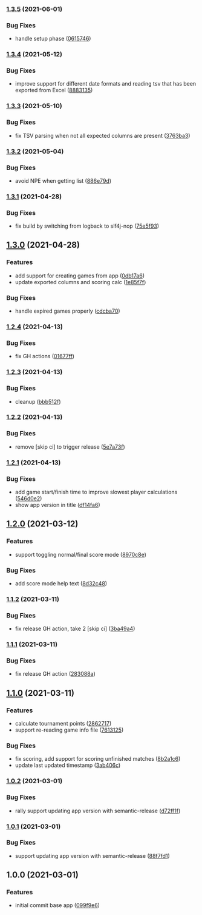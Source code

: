 ### [1.3.5](https://github.com/markwoon/NationsTournamentTool/compare/v1.3.4...v1.3.5) (2021-06-01)


### Bug Fixes

* handle setup phase ([0615746](https://github.com/markwoon/NationsTournamentTool/commit/061574621d6b4916cbe649105a877fe3f5777164))

### [1.3.4](https://github.com/markwoon/NationsTournamentTool/compare/v1.3.3...v1.3.4) (2021-05-12)


### Bug Fixes

* improve support for different date formats and reading tsv that has been exported from Excel ([8883135](https://github.com/markwoon/NationsTournamentTool/commit/88831355c8d8498e4642bf1eea93c05a86079cfe))

### [1.3.3](https://github.com/markwoon/NationsTournamentTool/compare/v1.3.2...v1.3.3) (2021-05-10)


### Bug Fixes

* fix TSV parsing when not all expected columns are present ([3763ba3](https://github.com/markwoon/NationsTournamentTool/commit/3763ba3cc00377786470a0fd3bbcff84ab29a283))

### [1.3.2](https://github.com/markwoon/NationsTournamentTool/compare/v1.3.1...v1.3.2) (2021-05-04)


### Bug Fixes

* avoid NPE when getting list ([886e79d](https://github.com/markwoon/NationsTournamentTool/commit/886e79def48161ca464c9ec8495970f2f4a0ea28))

### [1.3.1](https://github.com/markwoon/NationsTournamentTool/compare/v1.3.0...v1.3.1) (2021-04-28)


### Bug Fixes

* fix build by switching from logback to slf4j-nop ([75e5f93](https://github.com/markwoon/NationsTournamentTool/commit/75e5f9380cdc55a90ccc74d7af439386fd53c419))

## [1.3.0](https://github.com/markwoon/NationsTournamentTool/compare/v1.2.4...v1.3.0) (2021-04-28)


### Features

* add support for creating games from app ([0db17a6](https://github.com/markwoon/NationsTournamentTool/commit/0db17a64d046acb09f20164017edca27d27d8527))
* update exported columns and scoring calc ([1e85f7f](https://github.com/markwoon/NationsTournamentTool/commit/1e85f7fb1647596f52d8f5c22b4553a6d74e5f43))


### Bug Fixes

* handle expired games properly ([cdcba70](https://github.com/markwoon/NationsTournamentTool/commit/cdcba70f2ecc361951625564b12f16d3b2424390))

### [1.2.4](https://github.com/markwoon/NationsTournamentTool/compare/v1.2.3...v1.2.4) (2021-04-13)


### Bug Fixes

* fix GH actions ([01677ff](https://github.com/markwoon/NationsTournamentTool/commit/01677ffbe9fc833501a564f44493a923279af762))

### [1.2.3](https://github.com/markwoon/NationsTournamentTool/compare/v1.2.2...v1.2.3) (2021-04-13)


### Bug Fixes

* cleanup ([bbb512f](https://github.com/markwoon/NationsTournamentTool/commit/bbb512f60745aacc4a7a7846be19cab97de279e5))

### [1.2.2](https://github.com/markwoon/NationsTournamentTool/compare/v1.2.1...v1.2.2) (2021-04-13)


### Bug Fixes

* remove [skip ci] to trigger release ([5e7a73f](https://github.com/markwoon/NationsTournamentTool/commit/5e7a73f6afb70e39f092a573442b37f6644cebb8))

### [1.2.1](https://github.com/markwoon/NationsTournamentTool/compare/v1.2.0...v1.2.1) (2021-04-13)


### Bug Fixes

* add game start/finish time to improve slowest player calculations ([546d0e2](https://github.com/markwoon/NationsTournamentTool/commit/546d0e2bb0dc33274e86eaa0fa2b6c5ba6aeb86b))
* show app version in title ([df14fa6](https://github.com/markwoon/NationsTournamentTool/commit/df14fa642ad7c548fb5e444932952fda3d300fc7))

## [1.2.0](https://github.com/markwoon/NationsTournamentTool/compare/v1.1.2...v1.2.0) (2021-03-12)


### Features

* support toggling normal/final score mode ([8970c8e](https://github.com/markwoon/NationsTournamentTool/commit/8970c8e33e33ce8093008478e997f4aeafcb87a1))


### Bug Fixes

* add score mode help text ([8d32c48](https://github.com/markwoon/NationsTournamentTool/commit/8d32c480d397039bb9603cc961cb5981befa209f))

### [1.1.2](https://github.com/markwoon/NationsTournamentTool/compare/v1.1.1...v1.1.2) (2021-03-11)


### Bug Fixes

* fix release GH action, take 2 [skip ci] ([3ba49a4](https://github.com/markwoon/NationsTournamentTool/commit/3ba49a4ec389bd2c32a3c4a9d9b7ad883a261691))

### [1.1.1](https://github.com/markwoon/NationsTournamentTool/compare/v1.1.0...v1.1.1) (2021-03-11)


### Bug Fixes

* fix release GH action ([283088a](https://github.com/markwoon/NationsTournamentTool/commit/283088a194987871a838b80c3b6b02e621d73881))

## [1.1.0](https://github.com/markwoon/NationsTournamentTool/compare/v1.0.2...v1.1.0) (2021-03-11)


### Features

* calculate tournament points ([2862717](https://github.com/markwoon/NationsTournamentTool/commit/28627171e189761b70dc4be2571c8dd0160b7da2))
* support re-reading game info file ([7613125](https://github.com/markwoon/NationsTournamentTool/commit/7613125dd2a439a59a16ab15f5611a288a47ccbd))


### Bug Fixes

* fix scoring, add support for scoring unfinished matches ([8b2a1c6](https://github.com/markwoon/NationsTournamentTool/commit/8b2a1c60e0003643d04720e917914393cda89de7))
* update last updated timestamp ([3ab406c](https://github.com/markwoon/NationsTournamentTool/commit/3ab406cd71ff76706943471715df955bfa2df982))

### [1.0.2](https://github.com/markwoon/NationsTournamentTool/compare/v1.0.1...v1.0.2) (2021-03-01)


### Bug Fixes

* rally support updating app version with semantic-release ([d72ff1f](https://github.com/markwoon/NationsTournamentTool/commit/d72ff1fbcd25be01cbf7982577323cf1e3585d6b))

### [1.0.1](https://github.com/markwoon/NationsTournamentTool/compare/v1.0.0...v1.0.1) (2021-03-01)


### Bug Fixes

* support updating app version with semantic-release ([88f7fd1](https://github.com/markwoon/NationsTournamentTool/commit/88f7fd1b3caba429697b35b36d286d31a3483998))

## 1.0.0 (2021-03-01)


### Features

* initial commit base app ([099f9e6](https://github.com/markwoon/NationsTournamentTool/commit/099f9e6eb392ae157e4fbf5f2e0a03c412efa81f))
